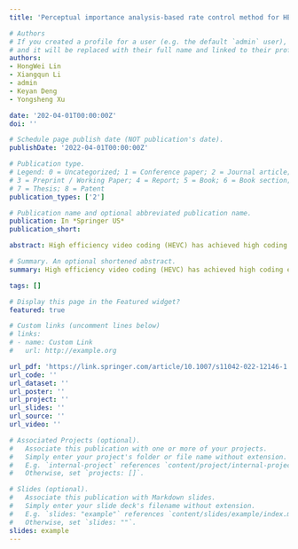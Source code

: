 ```yaml
---
title: 'Perceptual importance analysis-based rate control method for HEVC'

# Authors
# If you created a profile for a user (e.g. the default `admin` user), write the username (folder name) here
# and it will be replaced with their full name and linked to their profile.
authors:
- HongWei Lin
- Xiangqun Li
- admin
- Keyan Deng
- Yongsheng Xu

date: '202-04-01T00:00:00Z'
doi: ''

# Schedule page publish date (NOT publication's date).
publishDate: '2022-04-01T00:00:00Z'

# Publication type.
# Legend: 0 = Uncategorized; 1 = Conference paper; 2 = Journal article;
# 3 = Preprint / Working Paper; 4 = Report; 5 = Book; 6 = Book section;
# 7 = Thesis; 8 = Patent
publication_types: ['2']

# Publication name and optional abbreviated publication name.
publication: In *Springer US*
publication_short: 

abstract: High efficiency video coding (HEVC) has achieved high coding efficiency as the video coding standard. For rate control in HEVC, the conventional R-λ scheme is based on mean absolute difference in allocating bits; however, the scheme does not fully utilize the perceptual importance variation to guide rate control, thus the subjective and objective quality of coded videos has room to improve. Therefore, in this paper, we propose a rate control scheme that considers perceptual importance. We first develop a perceptual importance analysis scheme to accurately abstract the spatial and temporal perceptual importance maps of video contents. The results of the analysis are then used to guide the bit allocation. Utilizing this model, a region-level bit allocation procedure is developed to maintain video quality balance. Subsequently, a largest coding unit (LCU)-level bit allocation scheme is designed to obtain the target bit …

# Summary. An optional shortened abstract.
summary: High efficiency video coding (HEVC) has achieved high coding efficiency as the video coding standard. For rate control in HEVC...

tags: []

# Display this page in the Featured widget?
featured: true

# Custom links (uncomment lines below)
# links:
# - name: Custom Link
#   url: http://example.org

url_pdf: 'https://link.springer.com/article/10.1007/s11042-022-12146-1'
url_code: ''
url_dataset: ''
url_poster: ''
url_project: ''
url_slides: ''
url_source: ''
url_video: ''

# Associated Projects (optional).
#   Associate this publication with one or more of your projects.
#   Simply enter your project's folder or file name without extension.
#   E.g. `internal-project` references `content/project/internal-project/index.md`.
#   Otherwise, set `projects: []`.

# Slides (optional).
#   Associate this publication with Markdown slides.
#   Simply enter your slide deck's filename without extension.
#   E.g. `slides: "example"` references `content/slides/example/index.md`.
#   Otherwise, set `slides: ""`.
slides: example
---
```





